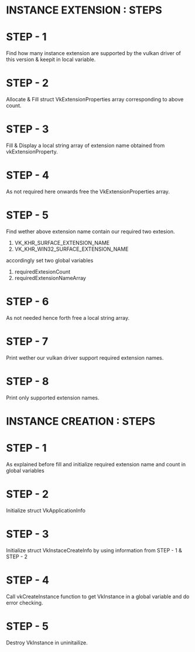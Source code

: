 #
#  **INSTANCE EXTENSION : STEPS**
#

# STEP - 1
Find how many instance extension are supported by the vulkan driver of this version & keepit in local variable.

# STEP - 2
Allocate & Fill struct VkExtensionProperties array  corresponding to above count.

# STEP - 3
Fill & Display a local string array of extension name obtained from vkExtensionProperty.

# STEP - 4
As not required here onwards free the VkExtensionProperties array.

# STEP - 5
Find wether above extension name contain our required two extesion.
1. VK_KHR_SURFACE_EXTENSION_NAME
2. VK_KHR_WIN32_SURFACE_EXTENSION_NAME

accordingly set two global variables 
1. requiredExtesionCount
2. requiredExtensionNameArray

# STEP - 6
As not needed hence forth free a local string array.

# STEP - 7
Print wether our vulkan driver support required extension names.

# STEP - 8
Print only supported extension names.



#
#  **INSTANCE CREATION : STEPS**
#

# STEP - 1
As explained before fill and initialize required extension name and count in global variables

# STEP - 2
Initialize struct VkApplicationInfo

# STEP - 3
Initialize struct VkInstaceCreateInfo by using information from STEP - 1 & STEP - 2

# STEP - 4
Call vkCreateInstance function to get VkInstance in a global variable and do error checking.

# STEP - 5
Destroy VkInstance in uninitailize.

